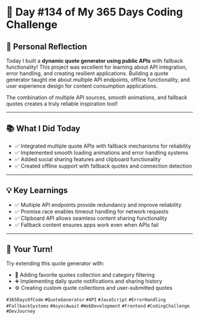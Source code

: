 # 🎯 Day #134 of My 365 Days Coding Challenge

## 💭 Personal Reflection

Today I built a **dynamic quote generator using public APIs** with fallback functionality! This project was excellent for learning about API integration, error handling, and creating resilient applications. Building a quote generator taught me about multiple API endpoints, offline functionality, and user experience design for content consumption applications.

The combination of multiple API sources, smooth animations, and fallback quotes creates a truly reliable inspiration tool!

---

## 📚 What I Did Today

* ✅ Integrated multiple quote APIs with fallback mechanisms for reliability  
* ✅ Implemented smooth loading animations and error handling systems  
* ✅ Added social sharing features and clipboard functionality  
* ✅ Created offline support with fallback quotes and connection detection  

---

## 💡 Key Learnings

* ✅ Multiple API endpoints provide redundancy and improve reliability  
* ✅ Promise.race enables timeout handling for network requests  
* ✅ Clipboard API allows seamless content sharing functionality  
* ✅ Fallback content ensures apps work even when APIs fail  

---

## 🚀 Your Turn!

Try extending this quote generator with:

* 🧩 Adding favorite quotes collection and category filtering  
* ➕ Implementing daily quote notifications and sharing history  
* ⚙️ Creating custom quote collections and user-submitted quotes  

`#365DaysOfCode` `#QuoteGenerator` `#API` `#JavaScript` `#ErrorHandling` `#FallbackSystems` `#AsyncAwait` `#WebDevelopment` `#Frontend` `#CodingChallenge` `#DevJourney`